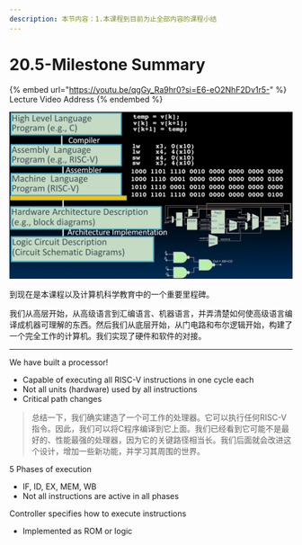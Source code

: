 ```yaml
---
description: 本节内容：1.本课程到目前为止全部内容的课程小结
---
```


# 20.5-Milestone Summary

{% embed url="https://youtu.be/qgGy_Ra9hr0?si=E6-eO2NhF2Dv1r5-" %}
Lecture Video Address
{% endembed %}

![abstraction hierarchy](.image/image-20240616210130928.png)

到现在是本课程以及计算机科学教育中的一个重要里程碑。

我们从高层开始，从高级语言到汇编语言、机器语言，并弄清楚如何使高级语言编译成机器可理解的东西。然后我们从底层开始，从门电路和布尔逻辑开始，构建了一个完全工作的计算机。我们实现了硬件和软件的对接。

***

We have built a processor!

* Capable of executing all RISC-V instructions in one cycle each
* Not all units (hardware) used by all instructions
* Critical path changes

> 总结一下，我们确实建造了一个可工作的处理器。它可以执行任何RISC-V指令。因此，我们可以将C程序编译到它上面。我们已经看到它可能不是最好的、性能最强的处理器，因为它的关键路径相当长。我们后面就会改进这个设计，增加一些新功能，并学习其周围的世界。

5 Phases of execution

* IF, ID, EX, MEM, WB
* Not all instructions are active in all phases

Controller specifies how to execute instructions

* Implemented as ROM or logic
